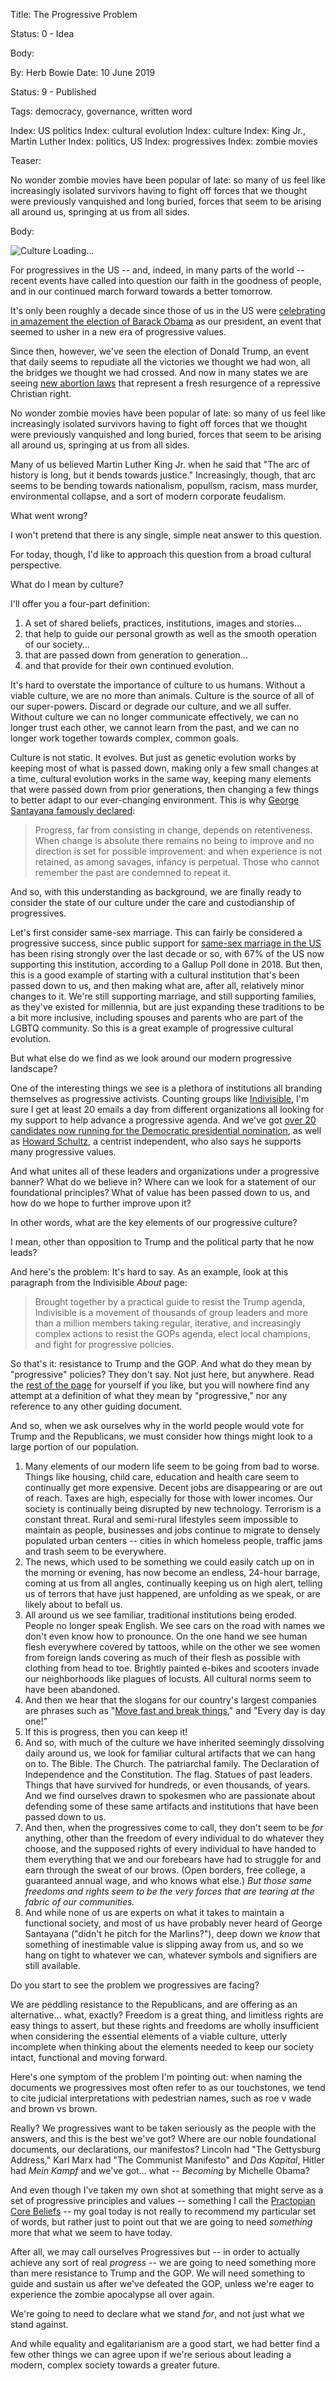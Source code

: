 Title:  The Progressive Problem

Status: 0 - Idea

Body: 

By:    Herb Bowie
Date:  10 June 2019

Status: 9 - Published

Tags: democracy, governance, written word

Index: US politics
Index: cultural evolution
Index: culture
Index: King Jr., Martin Luther
Index: politics, US
Index: progressives
Index: zombie movies


Teaser:

No wonder zombie movies have been popular of late: so many of us feel like increasingly isolated survivors having to fight off forces that we thought were previously vanquished and long buried, forces that seem to be arising all around us, springing at us from all sides.

Body:

<p><img src="../../images/culture-loading.jpg" alt="Culture Loading..." title="Culture Loading..." /></p>


For progressives in the US -- and, indeed, in many parts of the world -- recent events have called into question our faith in the goodness of people, and in our continued march forward towards a better tomorrow. 

It's only been roughly a decade since those of us in the US were [celebrating in amazement the election of Barack Obama][obama] as our president, an event that seemed to usher in a new era of progressive values. 

Since then, however, we've seen the election of Donald Trump, an event that daily seems to repudiate all the victories we thought we had won, all the bridges we thought we had crossed. And now in many states we are seeing [new abortion laws][abortion] that represent a fresh resurgence of a repressive Christian right. 

No wonder zombie movies have been popular of late: so many of us feel like increasingly isolated survivors having to fight off forces that we thought were previously vanquished and long buried, forces that seem to be arising all around us, springing at us from all sides. 

Many of us believed Martin Luther King Jr. when he said that "The arc of history is long, but it bends towards justice." Increasingly, though, that arc seems to be bending towards nationalism, populism, racism, mass murder, environmental collapse, and a sort of modern corporate feudalism. 

What went wrong?

I won't pretend that there is any single, simple neat answer to this question. 

For today, though, I'd like to approach this question from a broad cultural perspective.

What do I mean by culture?

I'll offer you a four-part definition: 

1. A set of shared beliefs, practices, institutions, images and stories... 
2. that help to guide our personal growth as well as the smooth operation of our society...
3. that are passed down from generation to generation... 
4. and that provide for their own continued evolution.

It's hard to overstate the importance of culture to us humans. Without a viable culture, we are no more than animals. Culture is the source of all of our super-powers. Discard or degrade our culture, and we all suffer. Without culture we can no longer communicate effectively, we can no longer trust each other, we cannot learn from the past, and we can no longer work together towards complex, common goals.  

Culture is not static. It evolves. But just as genetic evolution works by keeping most of what is passed down, making only a few small changes at a time, cultural evolution works in the same way, keeping many elements that were passed down from prior generations, then changing a few things to better adapt to our ever-changing environment. This is why [George Santayana famously declared][sant]:

> Progress, far from consisting in change, depends on retentiveness. When change is absolute there remains no being to improve and no direction is set for possible improvement: and when experience is not retained, as among savages, infancy is perpetual. Those who cannot remember the past are condemned to repeat it.

And so, with this understanding as background, we are finally ready to consider the state of our culture under the care and custodianship of progressives. 

Let's first consider same-sex marriage. This can fairly be considered a progressive success, since public support for [same-sex marriage in the US][ss] has been rising strongly over the last decade or so, with 67% of the US now supporting this institution, according to a Gallup Poll done in 2018. But then, this is a good example of starting with a cultural institution that's been passed down to us, and then making what are, after all, relatively minor changes to it. We're still supporting marriage, and still supporting families, as they've existed for millennia, but are just expanding these traditions to be a bit more inclusive, including spouses and parents who are part of the LGBTQ community. So this is a great example of progressive cultural evolution. 

But what else do we find as we look around our modern progressive landscape? 

One of the interesting things we see is a plethora of institutions all branding themselves as progressive activists. Counting groups like [Indivisible][indiv], I'm sure I get at least 20 emails a day from different organizations all looking for my support to help advance a progressive agenda. And we've got [over 20 candidates now running for the Democratic presidential nomination][dems], as well as [Howard Schultz][schultz], a centrist independent, who also says he supports many progressive values. 

And what unites all of these leaders and organizations under a progressive banner? What do we believe in? Where can we look for a statement of our foundational principles? What of value has been passed down to us, and how do we hope to further improve upon it? 

In other words, what are the key elements of our progressive culture? 

I mean, other than opposition to Trump and the political party that he now leads?

And here's the problem: It's hard to say. As an example, look at this paragraph from the Indivisible *About* page:

> Brought together by a practical guide to resist the Trump agenda, Indivisible is a movement of thousands of group leaders and more than a million members taking regular, iterative, and increasingly complex actions to resist the GOPs agenda, elect local champions, and fight for progressive policies.

So that's it: resistance to Trump and the GOP. And what do they mean by "progressive" policies? They don't say. Not just here, but anywhere. Read the [rest of the page][about] for yourself if you like, but you will nowhere find any attempt at a definition of what they mean by "progressive," nor any reference to any other guiding document. 

And so, when we ask ourselves why in the world people would vote for Trump and the Republicans, we must consider how things might look to a large portion of our population. 

1. Many elements of our modern life seem to be going from bad to worse. Things like housing, child care, education and health care seem to continually get more expensive. Decent jobs are disappearing or are out of reach. Taxes are high, especially for those with lower incomes. Our society is continually being disrupted by new technology. Terrorism is a constant threat. Rural and semi-rural lifestyles seem impossible to maintain as people, businesses and jobs continue to migrate to densely populated urban centers -- cities in which homeless people, traffic jams and trash seem to be everywhere. 
2. The news, which used to be something we could easily catch up on in the morning or evening, has now become an endless, 24-hour barrage, coming at us from all angles, continually keeping us on high alert, telling us of terrors that have just happened, are unfolding as we speak, or are likely about to befall us.
3. All around us we see familiar, traditional institutions being eroded. People no longer speak English. We see cars on the road with names we don't even know how to pronounce. On the one hand we see human flesh everywhere covered by tattoos, while on the other we see women from foreign lands covering as much of their flesh as possible with clothing from head to toe. Brightly painted e-bikes and scooters invade our neighborhoods like plagues of locusts. All cultural norms seem to have been abandoned. 
4. And then we hear that the slogans for our country's largest companies are phrases such as "[Move fast and break things][break]," and "Every day is day one!"
5. If this is progress, then you can keep it!
6. And so, with much of the culture we have inherited seemingly dissolving daily around us, we look for familiar cultural artifacts that we can hang on to. The Bible. The Church. The patriarchal family. The Declaration of Independence and the Constitution. The flag. Statues of past leaders. Things that have survived for hundreds, or even thousands, of years. And we find ourselves drawn to spokesmen who are passionate about defending some of these same artifacts and institutions that have been passed down to us. 
7. And then, when the progressives come to call, they don't seem to be *for* anything, other than the freedom of every individual to do whatever they choose, and the supposed rights of every individual to have handed to them everything that we and our forebears have had to struggle for and earn through the sweat of our brows. (Open borders, free college, a guaranteed annual wage, and who knows what else.) *But those same freedoms and rights seem to be the very forces that are tearing at the fabric of our communities.* 
8. And while none of us are experts on what it takes to maintain a functional society, and most of us have probably never heard of George Santayana ("didn't he pitch for the Marlins?"), deep down we *know* that something of inestimable value is slipping away from us, and so we hang on tight to whatever we can, whatever symbols and signifiers are still available.

Do you start to see the problem we progressives are facing? 

We are peddling resistance to the Republicans, and are offering as an alternative... what, exactly? Freedom is a great thing, and limitless rights are easy things to assert, but these rights and freedoms are wholly insufficient when considering the essential elements of a viable culture, utterly incomplete when thinking about the elements needed to keep our society intact, functional and moving forward. 

Here's one symptom of the problem I'm pointing out: when naming the documents we progressives most often refer to as our touchstones, we tend to cite judicial interpretations with pedestrian names, such as roe v wade and brown vs brown. 

Really? We progressives want to be taken seriously as the people with the answers, and this is the best we've got? Where are our noble foundational documents, our declarations, our manifestos?  Lincoln had "The Gettysburg Address," Karl Marx had "The Communist Manifesto" and *Das Kapital*, Hitler had *Mein Kampf* and we've got... what -- *Becoming* by Michelle Obama? 

And even though I've taken my own shot at something that might serve as a set of progressive principles and values -- something I call the [Practopian Core Beliefs][core] -- my goal today is not really to recommend my particular set of words, but rather just to point out that we are going to need *something* more that what we seem to have today. 

After all, we may call ourselves Progressives but -- in order to actually achieve any sort of real *progress* -- we are going to need something more than mere resistance to Trump and the GOP. We will need something to guide and sustain us after we've defeated the GOP, unless we're eager to experience the zombie apocalypse all over again. 

We're going to need to declare what we stand *for*, and not just what we stand against. 

And while equality and egalitarianism are a good start, we had better find a few other things we can agree upon if we're serious about leading a modern, complex society towards a greater future.  

[abortion]: https://blogs.bmj.com/bmj/2019/05/15/alabama-abortion-ban-part-of-new-efforts-to-restrict-abortion-in-the-united-states/

[about]: https://indivisible.org/about

[break]: https://amzn.to/2Kb8CU7

[core]: https://practopian.org/core/core-clusters.html

[dems]: https://www.nytimes.com/interactive/2019/us/politics/2020-presidential-candidates.html

[indiv]: https://indivisible.org

[obama]: https://youtu.be/vsPbmUhwUtg

[sant]: https://practopian.org/quotes/progress-depends-on-retentiveness.html

[schultz]: https://www.cnn.com/2019/01/29/business/howard-schultz-starbucks-ceo-president/index.html

[ss]: https://en.wikipedia.org/wiki/Public_opinion_of_same-sex_marriage_in_the_United_States

